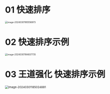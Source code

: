 # 01 快速排序

<img src="https://cvp.oss-cn-shanghai.aliyuncs.com/picgo/202403011855231.png" alt="image-20240301185556973" style="zoom:50%;" />



# 02 快速排序示例

<img src="https://cvp.oss-cn-shanghai.aliyuncs.com/picgo/202403011848325.png" alt="image-20240301184837735" style="zoom:50%;" />



# 03 王道强化 快速排序示例

<img src="https://cvp.oss-cn-shanghai.aliyuncs.com/picgo/202403011850980.png" alt="image-20240301185024881" style="zoom: 67%;" />